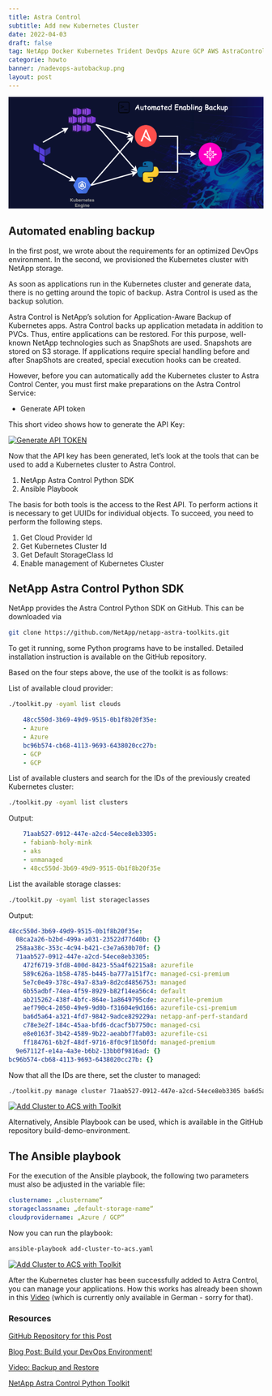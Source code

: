 ```yaml
---
title: Astra Control
subtitle: Add new Kubernetes Cluster
date: 2022-04-03
draft: false
tag: NetApp Docker Kubernetes Trident DevOps Azure GCP AWS AstraControl
categorie: howto
banner: /nadevops-autobackup.png
layout: post
---
```

<img width="1019" alt="image" src="https://raw.githubusercontent.com/project-epicshit/project-epicshit.github.io/main/static/nadevops-autobackup.png">

## Automated enabling backup


In the first post, we wrote about the requirements for an optimized DevOps environment. In the second, we provisioned the Kubernetes cluster with NetApp storage.

As soon as applications run in the Kubernetes cluster and generate data, there is no getting around the topic of backup. Astra Control is used as the backup solution.

Astra Control is NetApp’s solution for Application-Aware Backup of Kubernetes apps. Astra Control backs up application metadata in addition to PVCs. Thus, entire applications can be restored. For this purpose, well-known NetApp technologies such as SnapShots are used. Snapshots are stored on S3 storage. If applications require special handling before and after SnapShots are created, special execution hooks can be created.

However, before you can automatically add the Kubernetes cluster to Astra Control Center, you must first make preparations on the Astra Control Service:

* Generate API token

This short video shows how to generate the API Key:

[![Generate API TOKEN](https://img.youtube.com/vi/SBiXwD3Bb9Y/0.jpg)](https://youtu.be/SBiXwD3Bb9Y) 

Now that the API key has been generated, let’s look at the tools that can be used to add a Kubernetes cluster to Astra Control.

1. NetApp Astra Control Python SDK
2. Ansible Playbook

The basis for both tools is the access to the Rest API. To perform actions it is necessary to get UUIDs for individual objects. To succeed, you need to perform the following steps.

1. Get Cloud Provider Id
2. Get Kubernetes Cluster Id
3. Get Default StorageClass Id
4. Enable management of Kubernetes Cluster


## NetApp Astra Control Python SDK

NetApp provides the Astra Control Python SDK on GitHub. This can be downloaded via

```bash
git clone https://github.com/NetApp/netapp-astra-toolkits.git
```
To get it running, some Python programs have to be installed. Detailed installation instruction is available on the GitHub repository.

Based on the four steps above, the use of the toolkit is as follows:

List of available cloud provider:
```bash
./toolkit.py -oyaml list clouds     
```
```yaml
    48cc550d-3b69-49d9-9515-0b1f8b20f35e:
    - Azure
    - Azure
    bc96b574-cb68-4113-9693-6438020cc27b:
    - GCP
    - GCP

```
List of available clusters and search for the IDs of the previously created Kubernetes cluster:

```bash
./toolkit.py -oyaml list clusters                                                                                                  
```
Output:
```yaml
    71aab527-0912-447e-a2cd-54ece8eb3305:
    - fabianb-holy-mink
    - aks
    - unmanaged
    - 48cc550d-3b69-49d9-9515-0b1f8b20f35e
```
List the available storage classes:

```bash
./toolkit.py -oyaml list storageclasses
```
Output:
```yaml
48cc550d-3b69-49d9-9515-0b1f8b20f35e:
  08ca2a26-b2bd-499a-a031-23522d77d40b: {}
  258aa38c-353c-4c94-b421-c3e7a630b70f: {}
  71aab527-0912-447e-a2cd-54ece8eb3305:
    472f6719-3fd8-400d-8423-55a4f62215a8: azurefile
    589c626a-1b58-4785-b445-ba777a151f7c: managed-csi-premium
    5e7c0e49-378c-49a7-83a9-8d2cd4856753: managed
    6b55adbf-74ea-4f59-8929-b82f14ea56c4: default
    ab215262-438f-4bfc-864e-1a8649795cde: azurefile-premium
    aef790c4-2050-49e9-9d0b-f31604e9d166: azurefile-csi-premium
    ba6d5a64-a321-4fd7-9842-9adce829229a: netapp-anf-perf-standard
    c78e3e2f-184c-45aa-bfd6-dcacf5b7750c: managed-csi
    e8e0163f-3b42-4589-9b22-aeabbf7fab03: azurefile-csi
    ff184761-6b2f-48df-9716-8f0c9f1b50fd: managed-premium
  9e67112f-e14a-4a3e-b6b2-13bb0f9816ad: {}
bc96b574-cb68-4113-9693-6438020cc27b: {}
```

Now that all the IDs are there, set the cluster to managed:

```bash
./toolkit.py manage cluster 71aab527-0912-447e-a2cd-54ece8eb3305 ba6d5a64-a321-4fd7-9842-9adce829229a
```

[![Add Cluster to ACS with Toolkit](https://img.youtube.com/vi/8JZcwOYJEgM/0.jpg)](https://youtu.be/8JZcwOYJEgM) 

Alternatively, Ansible Playbook can be used, which is available in the GitHub repository build-demo-environment.

## The Ansible playbook

For the execution of the Ansible playbook, the following two parameters must also be adjusted in the variable file:
```yaml
clustername: „clustername“
storageclassname: „default-storage-name“
cloudprovidername: „Azure / GCP“
```
Now you can run the playbook:

```bash
ansible-playbook add-cluster-to-acs.yaml
```
[![Add Cluster to ACS with Toolkit](https://img.youtube.com/vi/mJf5SBCN4eo/0.jpg)](https://youtu.be/mJf5SBCN4eo)

After the Kubernetes cluster has been successfully added to Astra Control, you can manage your applications. How this works has already been shown in this [Video](https://youtu.be/UcUUqcjWzFg) (which is currently only available in German - sorry for that).



### Resources
[GitHub Repository for this Post](https://github.com/fabian-born/build-demo-environment)

[Blog Post: Build your DevOps Environment!](https://project.epicshit.io/blog/2022/03/21/buildyourenv/)

[Video: Backup and Restore](https://youtu.be/UcUUqcjWzFg)

[NetApp Astra Control Python Toolkit](https://github.com/NetApp/netapp-astra-toolkits.git)